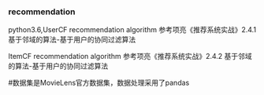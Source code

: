 ### recommendation
python3.6,UserCF recommendation algorithm
参考项亮《推荐系统实战》2.4.1 基于邻域的算法-基于用户的协同过滤算法

ItemCF recommendation algorithm
参考项亮《推荐系统实战》2.4.2 基于邻域的算法-基于用户的协同过滤算法

#数据集是MovieLens官方数据集，数据处理采用了pandas
